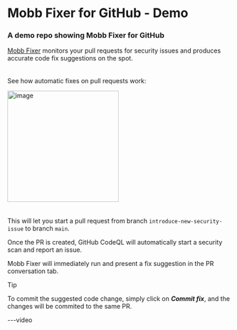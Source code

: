 # Mobb Fixer for GitHub - Demo
### A demo repo showing Mobb Fixer for GitHub

[Mobb Fixer](https://app.mobb.ai/github-fixer) monitors your pull requests for security issues and produces accurate code fix suggestions on the spot.
\
\
\
See how automatic fixes on pull requests work:

[<img width="250" alt="image" src="https://github.com/tomer-mobb/Mobb-Fixer-Demo-CodeQL/assets/132216976/12a95453-f72e-4cf0-932f-db5f3be405a2">](/../../compare/main...introduce-new-security-issue)
\
\
\
This will let you start a pull request from branch `introduce-new-security-issue` to branch `main`.

Once the PR is created, GitHub CodeQL will automatically start a security scan and report an issue.

Mobb Fixer will immediately run and present a fix suggestion in the PR conversation tab.

> [!TIP]
> To commit the suggested code change, simply click on ***Commit fix***, and the changes will be commited to the same PR.




---video
